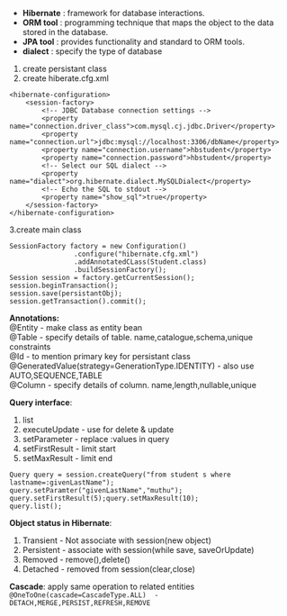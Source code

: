 - **Hibernate** : framework for database interactions.
- **ORM tool** : programming technique that maps the object to the data stored in the database.
- **JPA tool** :  provides functionality and standard to ORM tools.
- **dialect** : specify the type of database

1. create persistant class
2. create hiberate.cfg.xml
```
<hibernate-configuration>
    <session-factory>
        <!-- JDBC Database connection settings -->
        <property name="connection.driver_class">com.mysql.cj.jdbc.Driver</property>
        <property name="connection.url">jdbc:mysql://localhost:3306/dbName</property>
        <property name="connection.username">hbstudent</property>
        <property name="connection.password">hbstudent</property>
        <!-- Select our SQL dialect -->
        <property name="dialect">org.hibernate.dialect.MySQLDialect</property>
        <!-- Echo the SQL to stdout -->
        <property name="show_sql">true</property>
    </session-factory>
</hibernate-configuration>
```
3.create main class
```
SessionFactory factory = new Configuration()
                .configure("hibernate.cfg.xml")
                .addAnnotatedCLass(Student.class)
                .buildSessionFactory();
Session session = factory.getCurrentSession();
session.beginTransaction();
session.save(persistantObj);
session.getTransaction().commit();
```
**Annotations:**\
@Entity - make class as entity bean\
@Table - specify details of table. name,catalogue,schema,unique constraints\
@Id - to mention primary key for persistant class\
@GeneratedValue(strategy=GenerationType.IDENTITY)  - also use AUTO,SEQUENCE,TABLE\
@Column - specify details of column. name,length,nullable,unique

**Query interface**: 
1. list 
2. executeUpdate - use for delete & update
3. setParameter - replace :values in query
4. setFirstResult - limit start
5. setMaxResult - limit end
```
Query query = session.createQuery("from student s where lastname=:givenLastName");
query.setParamter("givenLastName","muthu");
query.setFirstResult(5);query.setMaxResult(10);
query.list();
```
**Object status in Hibernate**:
1. Transient - Not associate with session(new object)
2. Persistent - associate with session(while save, saveOrUpdate)
3. Removed - remove(),delete()
4. Detached - removed from session(clear,close)

**Cascade**: apply same operation to related entities
```@OneToOne(cascade=CascadeType.ALL)  - DETACH,MERGE,PERSIST,REFRESH,REMOVE```


 
